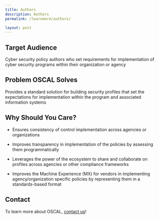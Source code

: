 ```yaml
---
title: Authors
description: Authors
permalink: /learnmore/authors/

layout: post
---
```


## Target Audience

Cyber security policy authors who set requirements for implementation of cyber security programs within their organization or agency

## Problem OSCAL Solves

Provides a standard solution for building security profiles that set the expectations for implementation within the program and associated information systems

## Why Should You Care?

- Ensures consistency of control implementation across agencies or organizations

- Improves transparency in implementation of the policies by assessing them programmatically

- Leverages the power of the ecosystem to share and collaborate on profiles across agencies or other compliance frameworks

- Improves the Machine Experience (MX) for vendors in implementing agency/organization specific policies by representing them in a standards-based format

## Contact

To learn more about OSCAL, [contact us](contact)!
